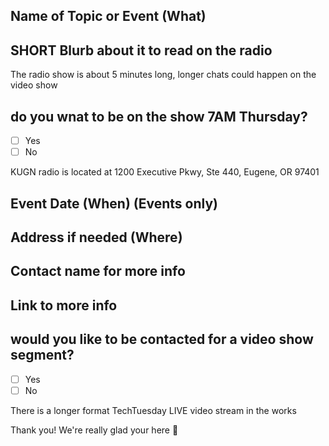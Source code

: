## Name of Topic or Event (What)

## SHORT Blurb about it to read on the radio
The radio show is about 5 minutes long, longer chats could happen on the video show

## do you wnat to be on the show 7AM Thursday?
- [ ] Yes
- [ ] No

KUGN radio is located at 1200 Executive Pkwy, Ste 440, Eugene, OR 97401

## Event Date (When) (Events only)

## Address if needed (Where)

## Contact name for more info

## Link to more info

## would you like to be contacted for a video show segment?
- [ ] Yes
- [ ] No

There is a longer format TechTuesday LIVE video stream in the works

Thank you!  We're really glad your here :tada:
